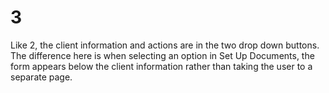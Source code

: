 # 3

Like 2, the client information and actions are in the two drop down buttons. The difference here is when selecting an option in Set Up Documents, the form appears below the client information rather than taking the user to a separate page.
